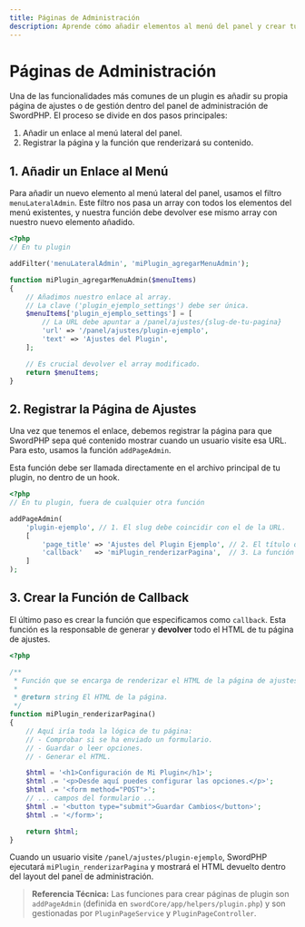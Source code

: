 ```yaml
---
title: Páginas de Administración
description: Aprende cómo añadir elementos al menú del panel y crear tus propias páginas de ajustes para tu plugin.
---
```


# Páginas de Administración

Una de las funcionalidades más comunes de un plugin es añadir su propia página de ajustes o de gestión dentro del panel de administración de SwordPHP. El proceso se divide en dos pasos principales:

1.  Añadir un enlace al menú lateral del panel.
2.  Registrar la página y la función que renderizará su contenido.

## 1. Añadir un Enlace al Menú

Para añadir un nuevo elemento al menú lateral del panel, usamos el filtro `menuLateralAdmin`. Este filtro nos pasa un array con todos los elementos del menú existentes, y nuestra función debe devolver ese mismo array con nuestro nuevo elemento añadido.

```php
<?php
// En tu plugin

addFilter('menuLateralAdmin', 'miPlugin_agregarMenuAdmin');

function miPlugin_agregarMenuAdmin($menuItems)
{
    // Añadimos nuestro enlace al array.
    // La clave ('plugin_ejemplo_settings') debe ser única.
    $menuItems['plugin_ejemplo_settings'] = [
        // La URL debe apuntar a /panel/ajustes/{slug-de-tu-pagina}
        'url' => '/panel/ajustes/plugin-ejemplo',
        'text' => 'Ajustes del Plugin',
    ];

    // Es crucial devolver el array modificado.
    return $menuItems;
}
```

## 2\. Registrar la Página de Ajustes

Una vez que tenemos el enlace, debemos registrar la página para que SwordPHP sepa qué contenido mostrar cuando un usuario visite esa URL. Para esto, usamos la función `addPageAdmin`.

Esta función debe ser llamada directamente en el archivo principal de tu plugin, no dentro de un hook.

```php
<?php
// En tu plugin, fuera de cualquier otra función

addPageAdmin(
    'plugin-ejemplo', // 1. El slug debe coincidir con el de la URL.
    [
        'page_title' => 'Ajustes del Plugin Ejemplo', // 2. El título que se mostrará en la página.
        'callback'   => 'miPlugin_renderizarPagina',  // 3. La función que generará el HTML.
    ]
);
```

## 3\. Crear la Función de Callback

El último paso es crear la función que especificamos como `callback`. Esta función es la responsable de generar y **devolver** todo el HTML de tu página de ajustes.

```php
<?php

/**
 * Función que se encarga de renderizar el HTML de la página de ajustes.
 *
 * @return string El HTML de la página.
 */
function miPlugin_renderizarPagina()
{
    // Aquí iría toda la lógica de tu página:
    // - Comprobar si se ha enviado un formulario.
    // - Guardar o leer opciones.
    // - Generar el HTML.

    $html = '<h1>Configuración de Mi Plugin</h1>';
    $html .= '<p>Desde aquí puedes configurar las opciones.</p>';
    $html .= '<form method="POST">';
    // ... campos del formulario ...
    $html .= '<button type="submit">Guardar Cambios</button>';
    $html .= '</form>';

    return $html;
}
```

Cuando un usuario visite `/panel/ajustes/plugin-ejemplo`, SwordPHP ejecutará `miPlugin_renderizarPagina` y mostrará el HTML devuelto dentro del layout del panel de administración.

> **Referencia Técnica:** Las funciones para crear páginas de plugin son `addPageAdmin` (definida en `swordCore/app/helpers/plugin.php`) y son gestionadas por `PluginPageService` y `PluginPageController`.

